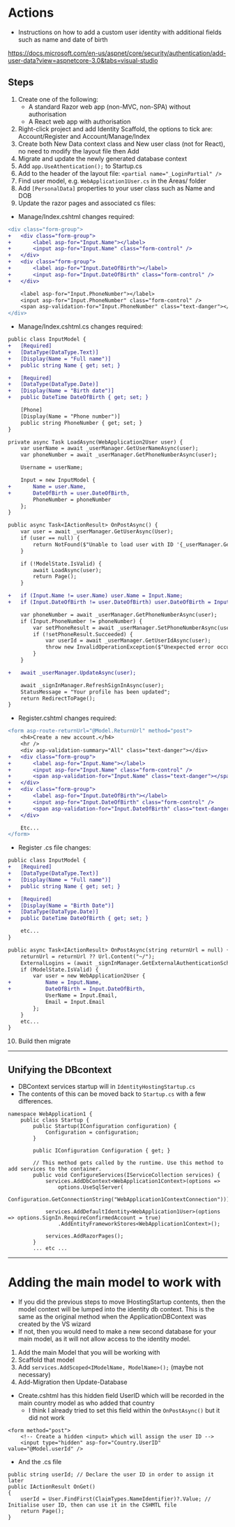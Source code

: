 # Actions
* Instructions on how to add a custom user identity with additional fields such as name and date of birth

https://docs.microsoft.com/en-us/aspnet/core/security/authentication/add-user-data?view=aspnetcore-3.0&tabs=visual-studio

## Steps

1. Create one of the following:
    * A standard Razor web app (non-MVC, non-SPA) without authorisation
    * A React web app with authorisation
2. Right-click project and add Identity Scaffold, the options to tick are: Account/Register and Account/Manage/Index
3. Create both New Data context class and New user class (not for React), no need to modify the layout file then Add
4. Migrate and update the newly generated database context
5. Add `app.UseAthentication();` to Startup.cs
6. Add to the header of the layout file: `<partial name="_LoginPartial" />`
7. Find user model, e.g. `WebApplication1User.cs` in the Areas/ folder
8. Add `[PersonalData]` properties to your user class such as Name and DOB
9. Update the razor pages and associated cs files:

* Manage/Index.cshtml changes required:

```diff
<div class="form-group">
+   <div class="form-group">
+       <label asp-for="Input.Name"></label>
+       <input asp-for="Input.Name" class="form-control" />
+   </div>
+   <div class="form-group">
+       <label asp-for="Input.DateOfBirth"></label>
+       <input asp-for="Input.DateOfBirth" class="form-control" />
+   </div>

    <label asp-for="Input.PhoneNumber"></label>
    <input asp-for="Input.PhoneNumber" class="form-control" />
    <span asp-validation-for="Input.PhoneNumber" class="text-danger"></span>
</div>
```

* Manage/Index.cshtml.cs changes required:

```diff
public class InputModel {
+   [Required]
+   [DataType(DataType.Text)]
+   [Display(Name = "Full name")]
+   public string Name { get; set; }

+   [Required]
+   [DataType(DataType.Date)]
+   [Display(Name = "Birth date")]
+   public DateTime DateOfBirth { get; set; }

    [Phone]
    [Display(Name = "Phone number")]
    public string PhoneNumber { get; set; }
}

private async Task LoadAsync(WebApplication2User user) {
    var userName = await _userManager.GetUserNameAsync(user);
    var phoneNumber = await _userManager.GetPhoneNumberAsync(user);

    Username = userName;

    Input = new InputModel {
+       Name = user.Name,
+       DateOfBirth = user.DateOfBirth,
        PhoneNumber = phoneNumber
    };
}

public async Task<IActionResult> OnPostAsync() {
    var user = await _userManager.GetUserAsync(User);
    if (user == null) {
        return NotFound($"Unable to load user with ID '{_userManager.GetUserId(User)}'.");
    }

    if (!ModelState.IsValid) {
        await LoadAsync(user);
        return Page();
    }

+   if (Input.Name != user.Name) user.Name = Input.Name;
+   if (Input.DateOfBirth != user.DateOfBirth) user.DateOfBirth = Input.DateOfBirth;

    var phoneNumber = await _userManager.GetPhoneNumberAsync(user);
    if (Input.PhoneNumber != phoneNumber) {
        var setPhoneResult = await _userManager.SetPhoneNumberAsync(user, Input.PhoneNumber);
        if (!setPhoneResult.Succeeded) {
            var userId = await _userManager.GetUserIdAsync(user);
            throw new InvalidOperationException($"Unexpected error occurred setting phone number for user with ID '{userId}'.");
        }
    }

+   await _userManager.UpdateAsync(user);

    await _signInManager.RefreshSignInAsync(user);
    StatusMessage = "Your profile has been updated";
    return RedirectToPage();
}
```

* Register.cshtml changes required:

```diff
<form asp-route-returnUrl="@Model.ReturnUrl" method="post">
    <h4>Create a new account.</h4>
    <hr />
    <div asp-validation-summary="All" class="text-danger"></div>
+   <div class="form-group">
+       <label asp-for="Input.Name"></label>
+       <input asp-for="Input.Name" class="form-control" />
+       <span asp-validation-for="Input.Name" class="text-danger"></span>
+   </div>
+   <div class="form-group">
+       <label asp-for="Input.DateOfBirth"></label>
+       <input asp-for="Input.DateOfBirth" class="form-control" />
+       <span asp-validation-for="Input.DateOfBirth" class="text-danger"></span>
+   </div>

    Etc...
</form>
```

* Register .cs file changes:

```diff
public class InputModel {
+   [Required]
+   [DataType(DataType.Text)]
+   [Display(Name = "Full name")]
+   public string Name { get; set; }

+   [Required]
+   [Display(Name = "Birth Date")]
+   [DataType(DataType.Date)]
+   public DateTime DateOfBirth { get; set; }

    etc...
}

public async Task<IActionResult> OnPostAsync(string returnUrl = null) {
    returnUrl = returnUrl ?? Url.Content("~/");
    ExternalLogins = (await _signInManager.GetExternalAuthenticationSchemesAsync()).ToList();
    if (ModelState.IsValid) {
        var user = new WebApplication2User {
+           Name = Input.Name,
+           DateOfBirth = Input.DateOfBirth,
            UserName = Input.Email,
            Email = Input.Email
        };
    }
    etc...
}
```

10. Build then migrate

-----------

## Unifying the DBcontext

* DBContext services startup will in `IdentityHostingStartup.cs`
* The contents of this can be moved back to `Startup.cs` with a few differences.

```[assembly: HostingStartup(typeof(WebApplication1.Areas.Identity.IdentityHostingStartup))] // This bit may not be required, it can be commented out
namespace WebApplication1 {
    public class Startup {
        public Startup(IConfiguration configuration) {
            Configuration = configuration;
        }

        public IConfiguration Configuration { get; }

        // This method gets called by the runtime. Use this method to add services to the container.
        public void ConfigureServices(IServiceCollection services) {
            services.AddDbContext<WebApplication1Context>(options =>
                options.UseSqlServer(
                    Configuration.GetConnectionString("WebApplication1ContextConnection")));

            services.AddDefaultIdentity<WebApplication1User>(options => options.SignIn.RequireConfirmedAccount = true)
                .AddEntityFrameworkStores<WebApplication1Context>();

            services.AddRazorPages();
        }
        ... etc ...
 ```

-----------

# Adding the main model to work with

* If you did the previous steps to move IHostingStartup contents, then the model context will be lumped into the identity db context. This is the same as the original method when the ApplicationDBContext was created by the VS wizard
* If not, then you would need to make a new second database for your main model, as it will not allow access to the identity model.

1. Add the main Model that you will be working with
2. Scaffold that model
3. Add `services.AddScoped<IModelName, ModelName>();` (maybe not necessary)
4. Add-Migration then Update-Database
* Create.cshtml has this hidden field UserID which will be recorded in the main country model as who added that country
    * I think I already tried to set this field within the `OnPostAsync()` but it did not work
```
<form method="post">
    <!-- Create a hidden <input> which will assign the user ID -->
    <input type="hidden" asp-for="Country.UserID" value="@Model.userId" />
```
* And the .cs file
```
public string userId; // Declare the user ID in order to assign it later
public IActionResult OnGet()
{
    userId = User.FindFirst(ClaimTypes.NameIdentifier)?.Value; // Initialise user ID, then can use it in the CSHMTL file
    return Page();
}
```


